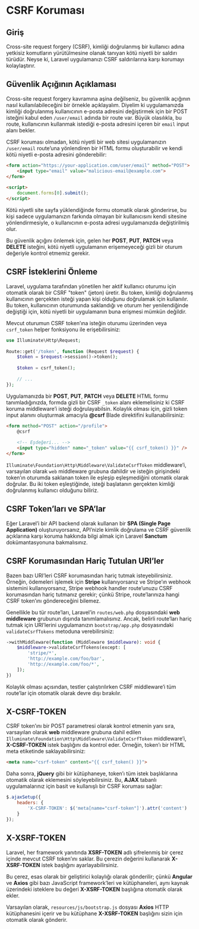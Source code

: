 # CSRF Koruması

## Giriş

Cross-site request forgery (CSRF), kimliği doğrulanmış bir kullanıcı adına yetkisiz komutların yürütülmesine olanak tanıyan kötü niyetli bir saldırı türüdür. Neyse ki, Laravel uygulamanızı CSRF saldırılarına karşı korumayı kolaylaştırır.

## Güvenlik Açığının Açıklaması

Cross-site request forgery kavramına aşina değilseniz, bu güvenlik açığının nasıl kullanılabileceğini bir örnekle açıklayalım. Diyelim ki uygulamanızda kimliği doğrulanmış kullanıcının e-posta adresini değiştirmek için bir POST isteğini kabul eden `/user/email` adında bir route var. Büyük olasılıkla, bu route, kullanıcının kullanmak istediği e-posta adresini içeren bir `email` input alanı bekler.

CSRF koruması olmadan, kötü niyetli bir web sitesi uygulamanızın `/user/email` route’una yönlendiren bir HTML formu oluşturabilir ve kendi kötü niyetli e-posta adresini gönderebilir:

```html
<form action="https://your-application.com/user/email" method="POST">
    <input type="email" value="malicious-email@example.com">
</form>
 
<script>
    document.forms[0].submit();
</script>
```

Kötü niyetli site sayfa yüklendiğinde formu otomatik olarak gönderirse, bu kişi sadece uygulamanızın farkında olmayan bir kullanıcısını kendi sitesine yönlendirmesiyle, o kullanıcının e-posta adresi uygulamanızda değiştirilmiş olur.

Bu güvenlik açığını önlemek için, gelen her **POST**, **PUT**, **PATCH** veya **DELETE** isteğini, kötü niyetli uygulamanın erişemeyeceği gizli bir oturum değeriyle kontrol etmemiz gerekir.

## CSRF İsteklerini Önleme

Laravel, uygulama tarafından yönetilen her aktif kullanıcı oturumu için otomatik olarak bir CSRF "token" (jeton) üretir. Bu token, kimliği doğrulanmış kullanıcının gerçekten isteği yapan kişi olduğunu doğrulamak için kullanılır. Bu token, kullanıcının oturumunda saklandığı ve oturum her yenilendiğinde değiştiği için, kötü niyetli bir uygulamanın buna erişmesi mümkün değildir.

Mevcut oturumun CSRF token’ına isteğin oturumu üzerinden veya `csrf_token` helper fonksiyonu ile erişebilirsiniz:

```php
use Illuminate\Http\Request;
 
Route::get('/token', function (Request $request) {
    $token = $request->session()->token();
 
    $token = csrf_token();
 
    // ...
});
```

Uygulamanızda bir **POST**, **PUT**, **PATCH** veya **DELETE** HTML formu tanımladığınızda, formda gizli bir CSRF `_token` alanı eklemelisiniz ki CSRF koruma middleware’i isteği doğrulayabilsin. Kolaylık olması için, gizli token input alanını oluşturmak amacıyla **@csrf** Blade direktifini kullanabilirsiniz:

```html
<form method="POST" action="/profile">
    @csrf
 
    <!-- Eşdeğeri... -->
    <input type="hidden" name="_token" value="{{ csrf_token() }}" />
</form>
```

`Illuminate\Foundation\Http\Middleware\ValidateCsrfToken` middleware’i, varsayılan olarak `web` middleware grubuna dahildir ve isteğin girişindeki token’ın oturumda saklanan token ile eşleşip eşleşmediğini otomatik olarak doğrular. Bu iki token eşleştiğinde, isteği başlatanın gerçekten kimliği doğrulanmış kullanıcı olduğunu biliriz.

## CSRF Token’ları ve SPA’lar

Eğer Laravel’i bir API backend olarak kullanan bir **SPA (Single Page Application)** oluşturuyorsanız, API’nizle kimlik doğrulama ve CSRF güvenlik açıklarına karşı koruma hakkında bilgi almak için Laravel **Sanctum** dokümantasyonuna bakmalısınız.

## CSRF Korumasından Hariç Tutulan URI’ler

Bazen bazı URI’leri CSRF korumasından hariç tutmak isteyebilirsiniz. Örneğin, ödemeleri işlemek için **Stripe** kullanıyorsanız ve Stripe’ın webhook sistemini kullanıyorsanız, Stripe webhook handler route’unuzu CSRF korumasından hariç tutmanız gerekir; çünkü Stripe, route’larınıza hangi CSRF token’ını göndereceğini bilemez.

Genellikle bu tür route’ları, Laravel’in `routes/web.php` dosyasındaki **web middleware** grubunun dışında tanımlamalısınız. Ancak, belirli route’ları hariç tutmak için URI’lerini uygulamanızın `bootstrap/app.php` dosyasındaki `validateCsrfTokens` metoduna verebilirsiniz:

```php
->withMiddleware(function (Middleware $middleware): void {
    $middleware->validateCsrfTokens(except: [
        'stripe/*',
        'http://example.com/foo/bar',
        'http://example.com/foo/*',
    ]);
})
```

Kolaylık olması açısından, testler çalıştırılırken CSRF middleware’i tüm route’lar için otomatik olarak devre dışı bırakılır.

## X-CSRF-TOKEN

CSRF token’ını bir POST parametresi olarak kontrol etmenin yanı sıra, varsayılan olarak **web** middleware grubuna dahil edilen `Illuminate\Foundation\Http\Middleware\ValidateCsrfToken` middleware’i, **X-CSRF-TOKEN** istek başlığını da kontrol eder. Örneğin, token’ı bir HTML meta etiketinde saklayabilirsiniz:

```html
<meta name="csrf-token" content="{{ csrf_token() }}">
```

Daha sonra, **jQuery** gibi bir kütüphaneye, token’ı tüm istek başlıklarına otomatik olarak eklemesini söyleyebilirsiniz. Bu, **AJAX** tabanlı uygulamalarınız için basit ve kullanışlı bir CSRF koruması sağlar:

```javascript
$.ajaxSetup({
    headers: {
        'X-CSRF-TOKEN': $('meta[name="csrf-token"]').attr('content')
    }
});
```

## X-XSRF-TOKEN

Laravel, her framework yanıtında **XSRF-TOKEN** adlı şifrelenmiş bir çerez içinde mevcut CSRF token’ını saklar. Bu çerezin değerini kullanarak **X-XSRF-TOKEN** istek başlığını ayarlayabilirsiniz.

Bu çerez, esas olarak bir geliştirici kolaylığı olarak gönderilir; çünkü **Angular** ve **Axios** gibi bazı JavaScript framework’leri ve kütüphaneleri, aynı kaynak üzerindeki isteklere bu değeri **X-XSRF-TOKEN** başlığına otomatik olarak ekler.

Varsayılan olarak, `resources/js/bootstrap.js` dosyası **Axios** HTTP kütüphanesini içerir ve bu kütüphane **X-XSRF-TOKEN** başlığını sizin için otomatik olarak gönderir.

